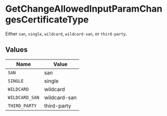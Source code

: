 # GetChangeAllowedInputParamChangesCertificateType

Either `san`, `single`, `wildcard`, `wildcard-san`, or `third-party`.


## Values

| Name           | Value          |
| -------------- | -------------- |
| `SAN`          | san            |
| `SINGLE`       | single         |
| `WILDCARD`     | wildcard       |
| `WILDCARD_SAN` | wildcard-san   |
| `THIRD_PARTY`  | third-party    |